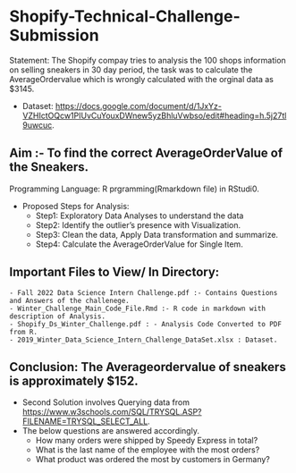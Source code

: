 # Shopify-Technical-Challenge-Submission

Statement: The Shopify compay tries to analysis the 100 shops information on selling sneakers in 30 day period, the task was to calculate the AverageOrdervalue which is wrongly calculated with the orginal data as $3145.

- Dataset: https://docs.google.com/document/d/1JxYz-VZHIctOQcw1PIUvCuYouxDWnew5yzBhluVwbso/edit#heading=h.5j27tl9uwcuc. 

## Aim :- To find the correct AverageOrderValue of the Sneakers.

Programming Language: R prgramming(Rmarkdown file) in RStudi0.

- Proposed Steps for Analysis:
  - Step1: Exploratory Data Analyses to understand the data
  - Step2: Identify the outlier’s presence with Visualization.
  - Step3: Clean the data, Apply Data transformation and summarize. 
  - Step4: Calculate the AverageOrderValue for Single Item.
  
## Important Files to View/ In Directory:
    - Fall 2022 Data Science Intern Challenge.pdf :- Contains Questions and Answers of the challenege.
    - Winter_Challenge_Main_Code_File.Rmd :- R code in markdown with description of Analysis.
    - Shopify_Ds_Winter_Challenge.pdf : - Analysis Code Converted to PDF from R.
    - 2019_Winter_Data_Science_Intern_Challenge_DataSet.xlsx : Dataset.
    
## Conclusion: The Averageordervalue of sneakers is approximately $152.

- Second Solution involves Querying data from https://www.w3schools.com/SQL/TRYSQL.ASP?FILENAME=TRYSQL_SELECT_ALL.
- The below questions are answered accordingly.
  - How many orders were shipped by Speedy Express in total?
  - What is the last name of the employee with the most orders?
  - What product was ordered the most by customers in Germany?

  
  
  
